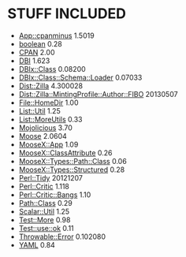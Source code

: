 # STUFF INCLUDED

- [App::cpanminus](http://search.cpan.org/perldoc?App::cpanminus) 1.5019
- [boolean](http://search.cpan.org/perldoc?boolean) 0.28
- [CPAN](http://search.cpan.org/perldoc?CPAN) 2.00
- [DBI](http://search.cpan.org/perldoc?DBI) 1.623
- [DBIx::Class](http://search.cpan.org/perldoc?DBIx::Class) 0.08200
- [DBIx::Class::Schema::Loader](http://search.cpan.org/perldoc?DBIx::Class::Schema::Loader) 0.07033
- [Dist::Zilla](http://search.cpan.org/perldoc?Dist::Zilla) 4.300028
- [Dist::Zilla::MintingProfile::Author::FIBO](http://search.cpan.org/perldoc?Dist::Zilla::MintingProfile::Author::FIBO) 20130507
- [File::HomeDir](http://search.cpan.org/perldoc?File::HomeDir) 1.00
- [List::Util](http://search.cpan.org/perldoc?List::Util) 1.25
- [List::MoreUtils](http://search.cpan.org/perldoc?List::MoreUtils) 0.33
- [Mojolicious](http://search.cpan.org/perldoc?Mojolicious) 3.70
- [Moose](http://search.cpan.org/perldoc?Moose) 2.0604
- [MooseX::App](http://search.cpan.org/perldoc?MooseX::App) 1.09
- [MooseX::ClassAttribute](http://search.cpan.org/perldoc?MooseX::ClassAttribute) 0.26
- [MooseX::Types::Path::Class](http://search.cpan.org/perldoc?MooseX::Types::Path::Class) 0.06
- [MooseX::Types::Structured](http://search.cpan.org/perldoc?MooseX::Types::Structured) 0.28
- [Perl::Tidy](http://search.cpan.org/perldoc?Perl::Tidy) 20121207
- [Perl::Critic](http://search.cpan.org/perldoc?Perl::Critic) 1.118
- [Perl::Critic::Bangs](http://search.cpan.org/perldoc?Perl::Critic::Bangs) 1.10
- [Path::Class](http://search.cpan.org/perldoc?Path::Class) 0.29
- [Scalar::Util](http://search.cpan.org/perldoc?Scalar::Util) 1.25
- [Test::More](http://search.cpan.org/perldoc?Test::More) 0.98
- [Test::use::ok](http://search.cpan.org/perldoc?Test::use::ok) 0.11
- [Throwable::Error](http://search.cpan.org/perldoc?Throwable::Error) 0.102080
- [YAML](http://search.cpan.org/perldoc?YAML) 0.84
